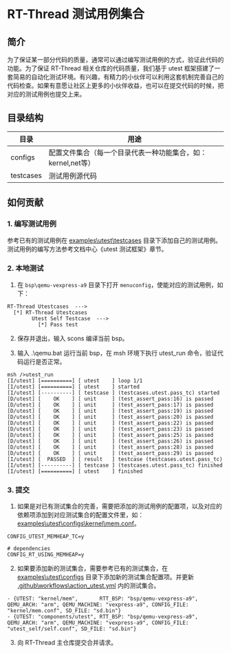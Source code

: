 # RT-Thread 测试用例集合

## 简介

为了保证某一部分代码的质量，通常可以通过编写测试用例的方式，验证此代码的功能。为了保证 RT-Thread 相关仓库的代码质量，我们基于 utest 框架搭建了一套简易的自动化测试环境。有兴趣，有精力的小伙伴可以利用这套机制完善自己的代码检查。如果有意愿让社区上更多的小伙伴收益，也可以在提交代码的时候，把对应的测试用例也提交上来。

## 目录结构

| 目录      | 用途                                                         |
| --------- | ------------------------------------------------------------ |
| configs   | 配置文件集合（每一个目录代表一种功能集合，如：kernel,net等） |
| testcases | 测试用例源代码                                               |

## 如何贡献

### 1. 编写测试用例

参考已有的测试用例在 [examples\utest\testcases](./testcases) 目录下添加自己的测试用例。测试用例的编写方法参考文档中心《utest 测试框架》章节。

### 2. 本地测试

1. 在 `bsp\qemu-vexpress-a9` 目录下打开 `menuconfig`，使能对应的测试用例，如下：

```
RT-Thread Utestcases  --->
  [*] RT-Thread Utestcases
        Utest Self Testcase  --->
          [*] Pass test
```

2. 保存并退出，输入 scons 编译当前 bsp。

3. 输入 .\qemu.bat 运行当前 bsp，在 msh 环境下执行 utest_run 命令，验证代码运行是否正常。

```
msh />utest_run
[I/utest] [==========] [ utest    ] loop 1/1
[I/utest] [==========] [ utest    ] started
[I/utest] [----------] [ testcase ] (testcases.utest.pass_tc) started
[D/utest] [    OK    ] [ unit     ] (test_assert_pass:16) is passed
[D/utest] [    OK    ] [ unit     ] (test_assert_pass:17) is passed
[D/utest] [    OK    ] [ unit     ] (test_assert_pass:19) is passed
[D/utest] [    OK    ] [ unit     ] (test_assert_pass:20) is passed
[D/utest] [    OK    ] [ unit     ] (test_assert_pass:22) is passed
[D/utest] [    OK    ] [ unit     ] (test_assert_pass:23) is passed
[D/utest] [    OK    ] [ unit     ] (test_assert_pass:25) is passed
[D/utest] [    OK    ] [ unit     ] (test_assert_pass:26) is passed
[D/utest] [    OK    ] [ unit     ] (test_assert_pass:28) is passed
[D/utest] [    OK    ] [ unit     ] (test_assert_pass:29) is passed
[I/utest] [  PASSED  ] [ result   ] testcase (testcases.utest.pass_tc)
[I/utest] [----------] [ testcase ] (testcases.utest.pass_tc) finished
[I/utest] [==========] [ utest    ] finished
```

### 3. 提交

1. 如果是对已有测试集合的完善，需要把添加的测试用例的配置项，以及对应的依赖项添加到对应测试集合的配置文件里，如：[examples\utest\configs\kernel\mem.conf](./configs/kernel/mem.conf)。

```
CONFIG_UTEST_MEMHEAP_TC=y

# dependencies
CONFIG_RT_USING_MEMHEAP=y
```

2. 如果要添加新的测试集合，需要参考已有的测试集合，在 [examples\utest\configs](./configs) 目录下添加新的测试集合配置项。并更新 [.github\workflows\action_utest.yml](../../.github/workflows/action_utest.yml) 内的测试集合。

```
- {UTEST: "kernel/mem",       RTT_BSP: "bsp/qemu-vexpress-a9",   QEMU_ARCH: "arm", QEMU_MACHINE: "vexpress-a9", CONFIG_FILE: "kernel/mem.conf", SD_FILE: "sd.bin"}
- {UTEST: "components/utest", RTT_BSP: "bsp/qemu-vexpress-a9",   QEMU_ARCH: "arm", QEMU_MACHINE: "vexpress-a9", CONFIG_FILE: "utest_self/self.conf", SD_FILE: "sd.bin"}
```

3. 向 RT-Thread 主仓库提交合并请求。